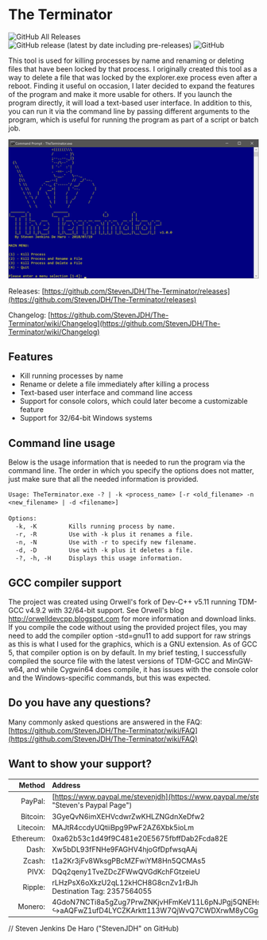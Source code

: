 # The Terminator

![GitHub All Releases](https://img.shields.io/github/downloads/StevenJDH/The-Terminator/total)
![GitHub release (latest by date including pre-releases)](https://img.shields.io/github/v/release/StevenJDH/The-Terminator?include_prereleases)
![GitHub](https://img.shields.io/github/license/StevenJDH/The-Terminator)

This tool is used for killing processes by name and renaming or deleting files that have been locked by that process. I originally created this tool as a way to delete a file that was locked by the explorer.exe process even after a reboot. Finding it useful on occasion, I later decided to expand the features of the program and make it more usable for others. If you launch the program directly, it will load a text-based user interface. In addition to this, you can run it via the command line by passing different arguments to the program, which is useful for running the program as part of a script or batch job.

![Program Screenshot](terminator-ss.jpg "Screenshot")

Releases: [https://github.com/StevenJDH/The-Terminator/releases](https://github.com/StevenJDH/The-Terminator/releases)

Changelog: [https://github.com/StevenJDH/The-Terminator/wiki/Changelog](https://github.com/StevenJDH/The-Terminator/wiki/Changelog)

## Features
* Kill running processes by name
* Rename or delete a file immediately after killing a process
* Text-based user interface and command line access
* Support for console colors, which could later become a customizable feature
* Support for 32/64-bit Windows systems

## Command line usage
Below is the usage information that is needed to run the program via the command line. The order in which you specify the options does not matter, just make sure that all the needed information is provided.

    Usage: TheTerminator.exe -? | -k <process_name> [-r <old_filename> -n <new_filename> | -d <filename>]

    Options:
      -k, -K         Kills running process by name.
      -r, -R         Use with -k plus it renames a file.
      -n, -N         Use with -r to specify new filename.
      -d, -D         Use with -k plus it deletes a file.
      -?, -h, -H     Displays this usage information.

## GCC compiler support
The project was created using Orwell's fork of Dev-C++ v5.11 running TDM-GCC v4.9.2 with 32/64-bit support. See Orwell's blog http://orwelldevcpp.blogspot.com for more information and download links. If you compile the code without using the provided project files, you may need to add the compiler option -std=gnu11 to add support for raw strings as this is what I used for the graphics, which is a GNU extension. As of GCC 5, that compiler option is on by default. In my brief testing, I successfully compiled the source file with the latest versions of TDM-GCC and MinGW-w64, and while Cygwin64 does compile, it has issues with the console color and the Windows-specific commands, but this was expected. 

## Do you have any questions?
Many commonly asked questions are answered in the FAQ:
[https://github.com/StevenJDH/The-Terminator/wiki/FAQ](https://github.com/StevenJDH/The-Terminator/wiki/FAQ)

## Want to show your support?

|Method       | Address                                                                                                    |
|------------:|:-----------------------------------------------------------------------------------------------------------|
|PayPal:      | [https://www.paypal.me/stevenjdh](https://www.paypal.me/stevenjdh "Steven's Paypal Page")                  |
|Bitcoin:     | 3GyeQvN6imXEHVcdwrZwKHLZNGdnXeDfw2                                                                         |
|Litecoin:    | MAJtR4ccdyUQtiiBpg9PwF2AZ6Xbk5ioLm                                                                         |
|Ethereum:    | 0xa62b53c1d49f9C481e20E5675fbffDab2Fcda82E                                                                 |
|Dash:        | Xw5bDL93fFNHe9FAGHV4hjoGfDpfwsqAAj                                                                         |
|Zcash:       | t1a2Kr3jFv8WksgPBcMZFwiYM8Hn5QCMAs5                                                                        |
|PIVX:        | DQq2qeny1TveZDcZFWwQVGdKchFGtzeieU                                                                         |
|Ripple:      | rLHzPsX6oXkzU2qL12kHCH8G8cnZv1rBJh<br />Destination Tag: 2357564055                                        |
|Monero:      | 4GdoN7NCTi8a5gZug7PrwZNKjvHFmKeV11L6pNJPgj5QNEHsN6eeX3D<br />&#8618;aAQFwZ1ufD4LYCZKArktt113W7QjWvQ7CWDXrwM8yCGgEdhV3Wt|


// Steven Jenkins De Haro ("StevenJDH" on GitHub)
